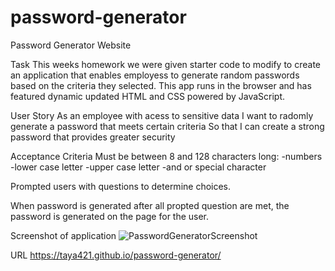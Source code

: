 # password-generator

Password Generator Website


Task
This weeks homework we were given starter code to modify to create an application that enables employess to generate random passwords based on the criteria they selected. This app runs in the browser and has featured dynamic updated HTML and CSS powered by JavaScript.


User Story
As an employee with acess to sensitive data
I want to radomly generate a password that meets certain criteria
So that I can create a strong password that provides greater security


Acceptance Criteria
Must be between 8 and 128 characters long:
-numbers
-lower case letter
-upper case letter
-and or special character

Prompted users with questions to determine choices.

When password is generated after all propted question are met, the password is generated on the page for the user.


Screenshot of application
![PasswordGeneratorScreenshot](https://user-images.githubusercontent.com/89947774/135733660-35410de6-81c1-4e94-b379-03e27a54c4e7.png)


URL
https://taya421.github.io/password-generator/
